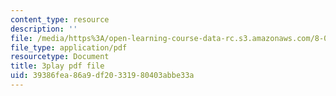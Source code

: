 ```yaml
---
content_type: resource
description: ''
file: /media/https%3A/open-learning-course-data-rc.s3.amazonaws.com/8-06-quantum-physics-iii-spring-2018/39386fea86a9df20331980403abbe33a_bTZbn7M2Hc.pdf
file_type: application/pdf
resourcetype: Document
title: 3play pdf file
uid: 39386fea-86a9-df20-3319-80403abbe33a
---
```

